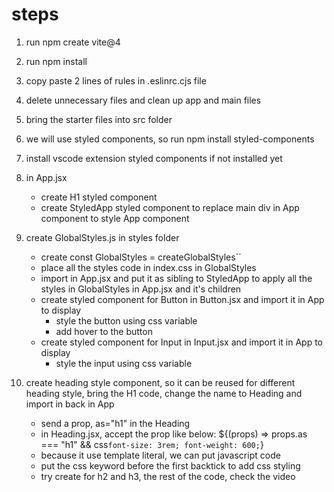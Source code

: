 # steps
1. run npm create vite@4
2. run npm install
3. copy paste 2 lines of rules in .eslinrc.cjs file
4. delete unnecessary files and clean up app and main files 
5. bring the starter files into src folder

6. we will use styled components, so run npm install styled-components
7. install vscode extension styled components if not installed yet
8. in App.jsx
   - create H1 styled component
   - create StyledApp styled component to replace main div in App component to style App component
8. create GlobalStyles.js in styles folder
   - create const GlobalStyles = createGlobalStyles``
   - place all the styles code in index.css in GlobalStyles
   - import in App.jsx and put it as sibling to StyledApp to apply all the styles in GlobalStyles in App.jsx and it's children
   - create styled component for Button in Button.jsx and import it in App to display
     - style the button using css variable
	 - add hover to the button
   - create styled component for Input in Input.jsx and import it in App to display
     - style the input using css variable
9. create heading style component, so it can be reused for different heading style, bring the H1 code, change the name to Heading and import in back in App
   - send a prop, as="h1" in the Heading
   - in Heading.jsx, accept the prop like below:
       ${(props) =>
        props.as === "h1" &&
        css`
            font-size: 3rem;
            font-weight: 600;
        `}
	- because it use template literal, we can put javascript code 
	- put the css keyword before the first backtick to add css styling
	- try create for h2 and h3, the rest of the code, check the video